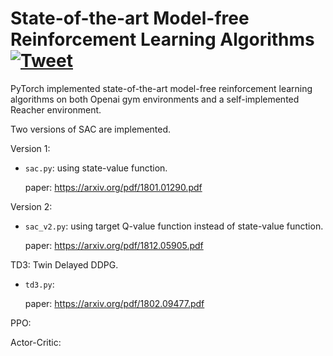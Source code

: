 # State-of-the-art Model-free Reinforcement Learning Algorithms  [![Tweet](https://img.shields.io/twitter/url/http/shields.io.svg?style=social)](https://twitter.com/intent/tweet?text=State-of-the-art-Model-free-Reinforcement-Learning-Algorithms%204&url=https://www.froala.com/design-blocks&via=froala&hashtags=bootstrap,design,templates,blocks,developers)


PyTorch implemented state-of-the-art model-free reinforcement learning algorithms on both Openai gym environments and a self-implemented Reacher environment. 

Two versions of SAC are implemented.

Version 1:

* `sac.py`: using state-value function.

  paper: https://arxiv.org/pdf/1801.01290.pdf

Version 2:

* `sac_v2.py`: using target Q-value function instead of state-value function.

  paper: https://arxiv.org/pdf/1812.05905.pdf

TD3: Twin Delayed DDPG.

* `td3.py`:

  paper: https://arxiv.org/pdf/1802.09477.pdf

PPO:

Actor-Critic:

